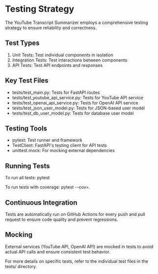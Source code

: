# Testing Strategy

The YouTube Transcript Summarizer employs a comprehensive testing strategy to ensure reliability and correctness.

## Test Types

1. Unit Tests: Test individual components in isolation
2. Integration Tests: Test interactions between components
3. API Tests: Test API endpoints and responses

## Key Test Files

- tests/test_main.py: Tests for FastAPI routes
- tests/test_youtube_api_service.py: Tests for YouTube API service
- tests/test_openai_api_service.py: Tests for OpenAI API service
- tests/test_json_user_model.py: Tests for JSON-based user model
- tests/test_db_user_model.py: Tests for database user model

## Testing Tools

- pytest: Test runner and framework
- TestClient: FastAPI's testing client for API tests
- unittest.mock: For mocking external dependencies

## Running Tests

To run all tests:
pytest

To run tests with coverage:
pytest --cov=.

## Continuous Integration

Tests are automatically run on GitHub Actions for every push and pull request to ensure code quality and prevent regressions.

## Mocking

External services (YouTube API, OpenAI API) are mocked in tests to avoid actual API calls and ensure consistent test behavior.

For more details on specific tests, refer to the individual test files in the tests/ directory.